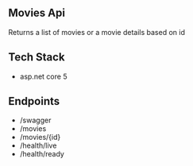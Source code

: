 ## Movies Api

Returns a list of movies or a movie details based on id

## Tech Stack
* asp.net core 5

## Endpoints
* /swagger
* /movies
* /movies/{id}
* /health/live
* /health/ready